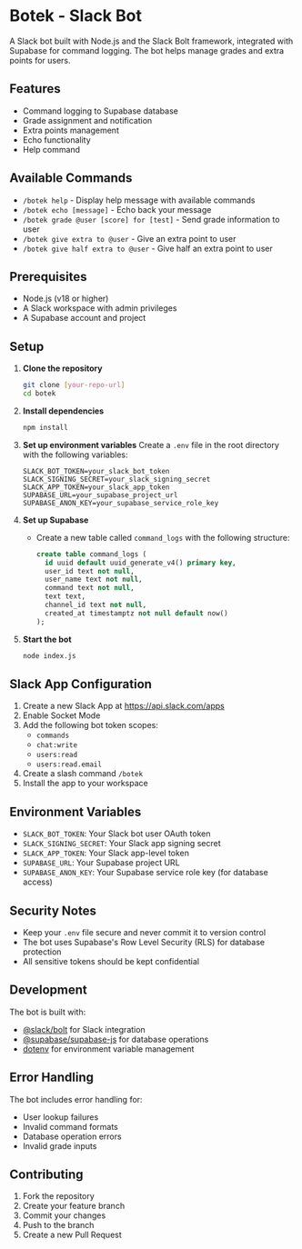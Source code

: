 # Botek - Slack Bot

A Slack bot built with Node.js and the Slack Bolt framework, integrated with Supabase for command logging. The bot helps manage grades and extra points for users.

## Features

- Command logging to Supabase database
- Grade assignment and notification
- Extra points management
- Echo functionality
- Help command

## Available Commands

- `/botek help` - Display help message with available commands
- `/botek echo [message]` - Echo back your message
- `/botek grade @user [score] for [test]` - Send grade information to user
- `/botek give extra to @user` - Give an extra point to user
- `/botek give half extra to @user` - Give half an extra point to user

## Prerequisites

- Node.js (v18 or higher)
- A Slack workspace with admin privileges
- A Supabase account and project

## Setup

1. **Clone the repository**
   ```bash
   git clone [your-repo-url]
   cd botek
   ```

2. **Install dependencies**
   ```bash
   npm install
   ```

3. **Set up environment variables**
   Create a `.env` file in the root directory with the following variables:
   ```
   SLACK_BOT_TOKEN=your_slack_bot_token
   SLACK_SIGNING_SECRET=your_slack_signing_secret
   SLACK_APP_TOKEN=your_slack_app_token
   SUPABASE_URL=your_supabase_project_url
   SUPABASE_ANON_KEY=your_supabase_service_role_key
   ```

4. **Set up Supabase**
   - Create a new table called `command_logs` with the following structure:
     ```sql
     create table command_logs (
       id uuid default uuid_generate_v4() primary key,
       user_id text not null,
       user_name text not null,
       command text not null,
       text text,
       channel_id text not null,
       created_at timestamptz not null default now()
     );
     ```

5. **Start the bot**
   ```bash
   node index.js
   ```

## Slack App Configuration

1. Create a new Slack App at https://api.slack.com/apps
2. Enable Socket Mode
3. Add the following bot token scopes:
   - `commands`
   - `chat:write`
   - `users:read`
   - `users:read.email`
4. Create a slash command `/botek`
5. Install the app to your workspace

## Environment Variables

- `SLACK_BOT_TOKEN`: Your Slack bot user OAuth token
- `SLACK_SIGNING_SECRET`: Your Slack app signing secret
- `SLACK_APP_TOKEN`: Your Slack app-level token
- `SUPABASE_URL`: Your Supabase project URL
- `SUPABASE_ANON_KEY`: Your Supabase service role key (for database access)

## Security Notes

- Keep your `.env` file secure and never commit it to version control
- The bot uses Supabase's Row Level Security (RLS) for database protection
- All sensitive tokens should be kept confidential

## Development

The bot is built with:
- [@slack/bolt](https://www.npmjs.com/package/@slack/bolt) for Slack integration
- [@supabase/supabase-js](https://www.npmjs.com/package/@supabase/supabase-js) for database operations
- [dotenv](https://www.npmjs.com/package/dotenv) for environment variable management

## Error Handling

The bot includes error handling for:
- User lookup failures
- Invalid command formats
- Database operation errors
- Invalid grade inputs

## Contributing

1. Fork the repository
2. Create your feature branch
3. Commit your changes
4. Push to the branch
5. Create a new Pull Request 